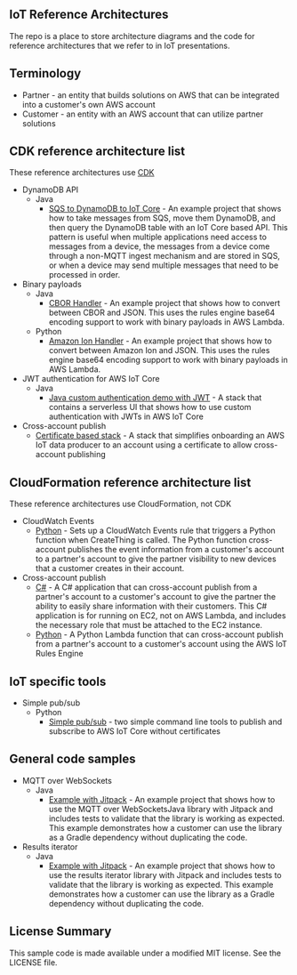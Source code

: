 ## IoT Reference Architectures

The repo is a place to store architecture diagrams and the code for reference architectures that we refer to in IoT
presentations.

## Terminology

- Partner - an entity that builds solutions on AWS that can be integrated into a customer's own AWS account
- Customer - an entity with an AWS account that can utilize partner solutions

## CDK reference architecture list

These reference architectures use [CDK](https://aws.amazon.com/cdk/)

- DynamoDB API
    - Java
        - [SQS to DynamoDB to IoT Core](dynamodb-api/java) - An example project that shows how to take messages from
          SQS, move them DynamoDB, and then query the DynamoDB table with an IoT Core based API. This pattern is useful
          when multiple applications need access to messages from a device, the messages from a device come through a
          non-MQTT ingest mechanism and are stored in SQS, or when a device may send multiple messages that need to be
          processed in order.
- Binary payloads
    - Java
        - [CBOR Handler](cbor-handler) - An example project that shows how to convert between CBOR and JSON. This uses
          the rules engine base64 encoding support to work with binary payloads in AWS Lambda.
    - Python
        - [Amazon Ion Handler](amazon-ion-handler) - An example project that shows how to convert between Amazon Ion and
          JSON. This uses the rules engine base64 encoding support to work with binary payloads in AWS Lambda.
- JWT authentication for AWS IoT Core
    - Java
        - [Java custom authentication demo with JWT](serverless-ui/jwt-stack) - A stack that contains a serverless UI
          that shows how to use custom authentication with JWTs in AWS IoT Core
- Cross-account publish
    - [Certificate based stack](cross-account-publish/certificate-based-stack) - A stack that simplifies onboarding an
      AWS IoT data producer to an account using a certificate to allow cross-account publishing

## CloudFormation reference architecture list

These reference architectures use CloudFormation, not CDK

- CloudWatch Events
    - [Python](cloudwatch-events/python) - Sets up a CloudWatch Events rule that triggers a Python function when
      CreateThing is called. The Python function cross-account publishes the event information from a customer's account
      to a partner's account to give the partner visibility to new devices that a customer creates in their account.
- Cross-account publish
    - [C#](cross-account-publish/c-sharp) - A C# application that can cross-account publish from a partner's account to
      a customer's account to give the partner the ability to easily share information with their customers. This C#
      application is for running on EC2, not on AWS Lambda, and includes the necessary role that must be attached to the
      EC2 instance.
    - [Python](cross-account-publish/python) - A Python Lambda function that can cross-account publish from a partner's
      account to a customer's account using the AWS IoT Rules Engine

## IoT specific tools

- Simple pub/sub
    - Python
        - [Simple pub/sub](tools/simple-pub-sub) - two simple command line tools to publish and subscribe to AWS IoT
          Core without certificates

## General code samples

- MQTT over WebSockets
    - Java
        - [Example with Jitpack](mqtt-over-websockets-jitpack) - An example project that shows how to use the MQTT over
          WebSocketsJava library with Jitpack and includes tests to validate that the library is working as expected.
          This example demonstrates how a customer can use the library as a Gradle dependency without duplicating the
          code.
- Results iterator
    - Java
        - [Example with Jitpack](results-iterator-jitpack) - An example project that shows how to use the results
          iterator library with Jitpack and includes tests to validate that the library is working as expected. This
          example demonstrates how a customer can use the library as a Gradle dependency without duplicating the code.

## License Summary

This sample code is made available under a modified MIT license. See the LICENSE file.
